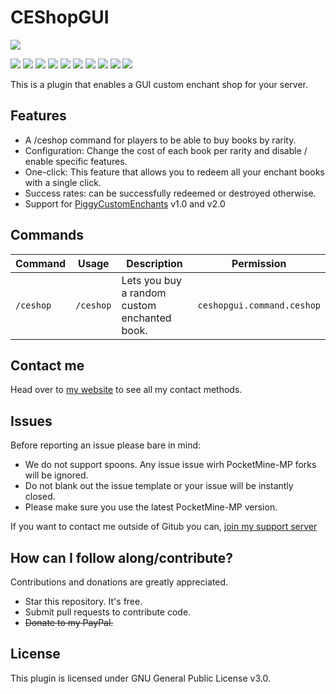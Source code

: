# CEShopGUI

![](https://u.cubeupload.com/kenygamer/12F10C513764446D9AF9.png)

![](https://img.shields.io/codeclimate/issues/kenygamer/CEShopGUI) ![](https://img.shields.io/codeclimate/coverage/kenygamer/CEShopGUI) ![](https://img.shields.io/codeclimate/maintanability/kenygamer/CEShopGUI) ![](https://img.shields.io/github/repo-size/kenygamer/CEShopGUI) ![](https://img.shields.io/github/downloads/kenygamer/CEShopGUI/total) ![](https://img.shields.io/github/issues/kenygamer/CEShopGUI) ![](https://img.shields.io/github/license/kenygamer/CEShopGUI) ![](https://img.shields.io/github/followers/kenygamer) ![](https://img.shields.io/github/v/release/kenygamer/CEShopGUI) ![](https://img.shields.io/github/last-commit/CEShopGUI)

This is a plugin that enables a GUI custom enchant shop for your server.

## Features
- A /ceshop command for players to be able to buy books by rarity.
- Configuration: Change the cost of each book per rarity and disable / enable specific features.
- One-click: This feature that allows you to redeem all your enchant books with a single click.
- Success rates: can be successfully redeemed or destroyed otherwise.
- Support for [PiggyCustomEnchants](https://poggit.pmmp.io/p/PiggyCustomEnchants/1.4.6) v1.0 and v2.0

## Commands

| Command | Usage | Description | Permission |
| ------- | ----- | ----------- | ---------- |
| `/ceshop` | `/ceshop` | Lets you buy a random custom enchanted book.| `ceshopgui.command.ceshop`

## Contact me
Head over to [my website](https://kenygamer.us.to/) to see all my contact methods.

## Issues
Before reporting an issue please bare in mind:
- We do not support spoons. Any issue issue wirh PocketMine-MP forks will be ignored.
- Do not blank out the issue template or your issue will be instantly closed.
- Please make sure you use the latest PocketMine-MP version.

If you want to contact me outside of Gitub you can, [join my support server](https://kenygamer.us.to/discord)

## How can I follow along/contribute?
Contributions and donations are greatly appreciated.

- Star this repository. It's free.
- Submit pull requests to contribute code.
- ~~Donate to my PayPal.~~

## License
This plugin is licensed under GNU General Public License v3.0. 